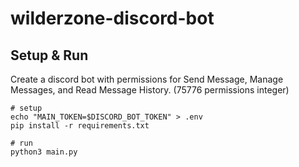 # wilderzone-discord-bot

## Setup & Run

Create a discord bot with permissions for Send Message, Manage Messages, and Read Message History. (75776 permissions integer)

```
# setup
echo "MAIN_TOKEN=$DISCORD_BOT_TOKEN" > .env
pip install -r requirements.txt

# run
python3 main.py
```